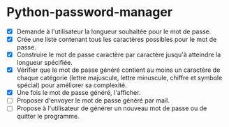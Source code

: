 # Python-password-manager

- [x] Demande à l'utilisateur la longueur souhaitée pour le mot de passe.
- [x] Crée une liste contenant tous les caractères possibles pour le mot de passe. 
- [x] Construire le mot de passe caractère par caractère jusqu'à atteindre la longueur spécifiée.
- [x] Vérifier que le mot de passe généré contient au moins un caractère de chaque catégorie (lettre majuscule, lettre minuscule, chiffre et symbole spécial) pour améliorer sa complexité.
- [x] Une fois le mot de passe généré, l'afficher.
- [ ] Proposer d'envoyer le mot de passe généré par mail.
- [ ] Propose à l'utilisateur de générer un nouveau mot de passe ou de quitter le programme.
